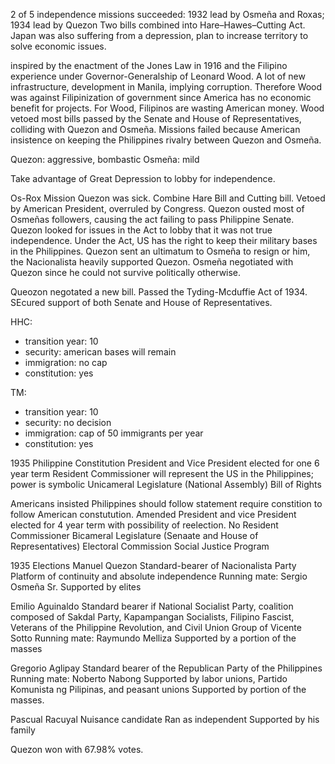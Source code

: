 2 of 5 independence missions succeeded: 1932 lead by Osmeña and Roxas; 1934 lead by Quezon
Two bills combined into Hare–Hawes–Cutting Act.
Japan was also suffering from a depression, plan to increase territory to solve economic issues.

inspired by the enactment of the Jones Law in 1916 and the Filipino experience under Governor-Generalship of Leonard Wood.
A lot of new infrastructure, development in Manila, implying corruption. Therefore Wood was against Filipinization of government since America has no economic benefit for projects. For Wood, Filipinos are wasting American money.
Wood vetoed most bills passed by the Senate and House of Representatives, colliding with Quezon and Osmeña.
Missions failed because American insistence on keeping the Philippines rivalry between Quezon and Osmeña.

Quezon: aggressive, bombastic
Osmeña: mild

Take advantage of Great Depression to lobby for independence.

Os-Rox Mission
Quezon was sick.
Combine Hare Bill and Cutting bill.
Vetoed by American President, overruled by Congress.
Quezon ousted most of Osmeñas followers, causing the act failing to pass Philippine Senate.
Quezon looked for issues in the Act to lobby that it was not true independence. Under the Act, US has the right to keep their military bases in the Philippines.
Quezon sent an ultimatum to Osmeña to resign or him, the Nacionalista heavily supported Quezon.
Osmeña negotiated with Quezon since he could not survive politically otherwise.

Queozon negotated a new bill.
Passed the Tyding-Mcduffie Act of 1934.
SEcured support of both Senate and House of Representatives.

HHC:
* transition year: 10
* security: american bases will remain
* immigration: no cap
* constitution: yes

TM:
* transition year: 10
* security: no decision
* immigration: cap of 50 immigrants per year
* constitution: yes

1935 Philippine Constitution
President and Vice President elected for one 6 year term
Resident Commissioner will represent the US in the Philippines; power is symbolic
Unicameral Legislature (National Assembly)
Bill of Rights

Americans insisted Philippines should follow statement require constition to follow American constutution.
Amended
President and vice President elected for 4 year term with possibility of reelection.
No Resident Commissioner
Bicameral Legislature (Senaate and House of Representatives)
Electoral Commission
Social Justice Program


1935 Elections
Manuel Quezon
Standard-bearer of Nacionalista Party
Platform of continuity and absolute independence
Running mate: Sergio Osmeña Sr.
Supported by elites

Emilio Aguinaldo
Standard bearer if National Socialist Party, coalition composed of Sakdal Party, Kapampangan Socialists, Filipino Fascist, Veterans of the Philippine Revolution, and Civil Union Group of Vicente Sotto
Running mate: Raymundo Melliza
Supported by a portion of the masses

Gregorio Aglipay
Standard bearer of the Republican Party of the Philippines
Running mate: Noberto Nabong
Supported by labor unions, Partido Komunista ng Pilipinas, and peasant unions
Supported by portion of the masses.

Pascual Racuyal
Nuisance candidate
Ran as independent
Supported by his family

Quezon won with 67.98% votes.